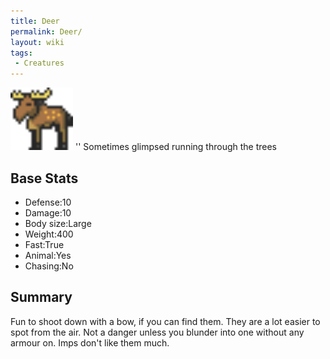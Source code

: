 ```yaml
---
title: Deer
permalink: Deer/
layout: wiki
tags:
 - Creatures
---
```


<img src="Deer.png" title="fig:Deer.png" alt="Deer.png" width="100" />
'' Sometimes glimpsed running through the trees

Base Stats
----------

-   Defense:10
-   Damage:10
-   Body size:Large
-   Weight:400
-   Fast:True
-   Animal:Yes
-   Chasing:No

Summary
-------

Fun to shoot down with a bow, if you can find them. They are a lot
easier to spot from the air. Not a danger unless you blunder into one
without any armour on. Imps don't like them much.
